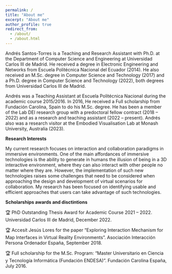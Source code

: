 ```yaml
---
permalink: /
title: "About me"
excerpt: "About me"
author_profile: true
redirect_from: 
  - /about/
  - /about.html
---
```


Andrés Santos-Torres is a Teaching and Research Assistant with Ph.D. at the Department of Computer Science and Engineering at Universidad Carlos III de Madrid. He received a degree in Electronic Engineering and Networks from Escuela Politécnica Nacional del Ecuador (2014). He also received an M.Sc. degree in Computer Science and Technology (2017) and a Ph.D. degree in Computer Science and Technology (2022), both degrees from Universidad Carlos III de Madrid. 

Andrés was a Teaching Assistant at Escuela Politécnica Nacional during the academic course 2015/2016. In 2016, He received a Full scholarship from Fundación Carolina, Spain to do his M.Sc. degree. He has been a member of the Lab DEI research group with a predoctoral fellow contract (2018 – 2022) and as a research and teaching assistant (2022 – present). Andrés also was a research visitor at the Embodied Visualisation Lab at Monash University, Australia (2023).

**Research Interests**

My current research focuses on interaction and collaboration paradigms in immersive  environments. One of the main affordances of immersive technologies is the ability to generate in humans the illusion of being in a 3D interactive environment, where they can also interact with other people no matter where they are. However, the implementation of such new technologies raises some challenges that need to be considered when approaching the design and development of virtual scenarios for collaboration. My research has been focused on identifying usable and efficient approaches that users can take advantage of such technologies. 

**Scholarships awards and disctintions**

:trophy: PhD Outstanding Thesis Award for Academic Course 2021 – 2022. Universidad Carlos III de Madrid, December 2022.

:trophy: Accesít Jesús Lores for the paper “Exploring Interaction Mechanism for Map Interfaces in Virtual Reality Environments”. Asociación Interacción Persona Ordenador España, September 2018.

:trophy: Full scholarship for the M.Sc. Program: “Master Universitario en Ciencia y Tecnología Informática (Fundación ENDESA)”. Fundación Carolina España, July 2016.
